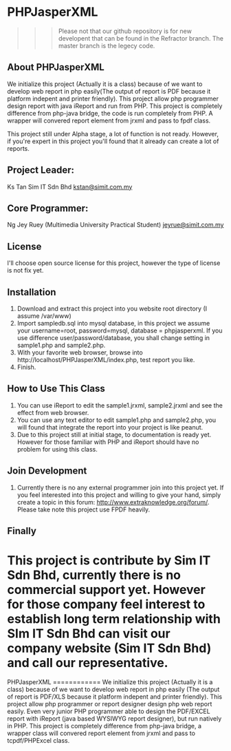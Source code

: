PHPJasperXML
============

>>> Please not that our github repository is for new developent that can be found in the Refractor branch. The master branch is the legecy code.



About PHPJasperXML
------------------
We initialize this project (Actually it is a class) because of we want to develop web report in php easily(The output of report is PDF because it platform indepent and printer friendly). This project allow php programmer design report with java iReport and run from PHP. This project is completely difference from php-java bridge, the code is run completely from PHP. A wrapper will convered report element from jrxml and pass to fpdf class.

This project still under Alpha stage, a lot of function is not ready. However, if you're expert in this project you'll found that it already can create a lot of reports.

Project Leader:
------------------
Ks Tan
Sim IT Sdn Bhd
kstan@simit.com.my

Core Programmer:
------------------
Ng Jey Ruey (Multimedia University Practical Student)
jeyrue@simit.com.my

License
------------------
I'll choose open source license for this project, however the type of license is not fix yet.


Installation
------------------
1. Download and extract this project into you website root directory (I assume /var/www)
2. Import sampledb.sql into mysql database, in this project we assume your username=root, password=mysql, database = phpjasperxml. If you use difference user/password/database, you shall change setting in sample1.php and sample2.php.
3. With your favorite web browser, browse into http://localhost/PHPJasperXML/index.php, test report you like.
4. Finish.


How to Use This Class
------------------
1. You can use iReport to edit the sample1.jrxml, sample2.jrxml and see the effect from web browser.
2. You can use any text editor to edit sample1.php and sample2.php, you will found that integrate the report into your project is like peanut.
3. Due to this project still at initial stage, to documentation is ready yet. However for those familiar with PHP and iReport should have no problem for using this class.

Join Development
------------------
1. Currently there is no any external programmer join into this project yet. If you feel interested into this project and willing to give your hand, simply create a topic in this forum: http://www.extraknowledge.org/forum/. Please take note this project use FPDF heavily.



Finally
------------------
This project is contribute by Sim IT Sdn Bhd, currently there is no commercial support yet. However for those company feel interest to establish long term relationship with SIm IT Sdn Bhd can visit our company website (Sim IT Sdn Bhd) and call our representative.
=======
PHPJasperXML ============ 
We initialize this project (Actually it is a
class) because of we want to develop web report in php easily (The
output of report is PDF/XLS because it platform indepent and printer
friendly). This project allow php programmer or report designer design
php web report easily. Even very junior PHP programmer able to design
the PDF/EXCEL report with iReport (java based WYSIWYG report designer),
but run natively in PHP. This project is completely difference from
php-java bridge, a wrapper class will convered report element from jrxml
and pass to tcpdf/PHPExcel class.


